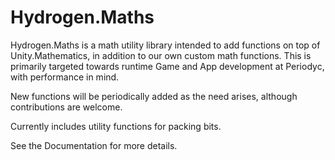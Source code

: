 # Hydrogen.Maths

Hydrogen.Maths is a math utility library intended to add functions on top of Unity.Mathematics, in addition to our own custom math functions. This is primarily targeted towards runtime Game and App development at Periodyc, with performance in mind.

New functions will be periodically added as the need arises, although contributions are welcome.

Currently includes utility functions for packing bits.

See the Documentation for more details.